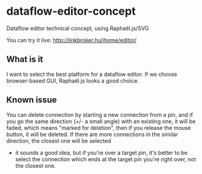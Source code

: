 # dataflow-editor-concept

Dataflow editor technical concept, using Raphaël.js/SVG

You can try it live: http://linkbroker.hu/ihome/editor/

## What is it ##

I want to select the best platform for a dataflow editor. 
If we choose browser-based GUI, Raphaël.js looks a good choice.

## Known issue ##

You can delete connection by starting a new connection from 
a pin, and if you go the same direction (+/- a small angle) with an 
existing one, it will be faded, which means "marked for deletion", then 
if you release the mouse button, it will be deleted. If there are more 
connections in the similar direction, the closest one will be selected 
- it sounds a good idea, but if you're over a target pin, it's better 
to be select the connection which ends at the target pin you're right 
over, not the closest one.
